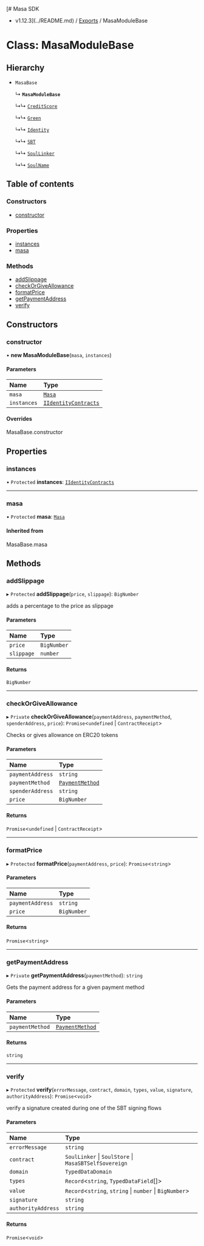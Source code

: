 [# Masa SDK
 - v1.12.3](../README.md) / [Exports](../modules.md) / MasaModuleBase

# Class: MasaModuleBase

## Hierarchy

- `MasaBase`

  ↳ **`MasaModuleBase`**

  ↳↳ [`CreditScore`](CreditScore.md)

  ↳↳ [`Green`](Green.md)

  ↳↳ [`Identity`](Identity.md)

  ↳↳ [`SBT`](SBT.md)

  ↳↳ [`SoulLinker`](SoulLinker.md)

  ↳↳ [`SoulName`](SoulName.md)

## Table of contents

### Constructors

- [constructor](MasaModuleBase.md#constructor)

### Properties

- [instances](MasaModuleBase.md#instances)
- [masa](MasaModuleBase.md#masa)

### Methods

- [addSlippage](MasaModuleBase.md#addslippage)
- [checkOrGiveAllowance](MasaModuleBase.md#checkorgiveallowance)
- [formatPrice](MasaModuleBase.md#formatprice)
- [getPaymentAddress](MasaModuleBase.md#getpaymentaddress)
- [verify](MasaModuleBase.md#verify)

## Constructors

### constructor

• **new MasaModuleBase**(`masa`, `instances`)

#### Parameters

| Name | Type |
| :------ | :------ |
| `masa` | [`Masa`](Masa.md) |
| `instances` | [`IIdentityContracts`](../interfaces/IIdentityContracts.md) |

#### Overrides

MasaBase.constructor

## Properties

### instances

• `Protected` **instances**: [`IIdentityContracts`](../interfaces/IIdentityContracts.md)

___

### masa

• `Protected` **masa**: [`Masa`](Masa.md)

#### Inherited from

MasaBase.masa

## Methods

### addSlippage

▸ `Protected` **addSlippage**(`price`, `slippage`): `BigNumber`

adds a percentage to the price as slippage

#### Parameters

| Name | Type |
| :------ | :------ |
| `price` | `BigNumber` |
| `slippage` | `number` |

#### Returns

`BigNumber`

___

### checkOrGiveAllowance

▸ `Private` **checkOrGiveAllowance**(`paymentAddress`, `paymentMethod`, `spenderAddress`, `price`): `Promise`<`undefined` \| `ContractReceipt`\>

Checks or gives allowance on ERC20 tokens

#### Parameters

| Name | Type |
| :------ | :------ |
| `paymentAddress` | `string` |
| `paymentMethod` | [`PaymentMethod`](../modules.md#paymentmethod) |
| `spenderAddress` | `string` |
| `price` | `BigNumber` |

#### Returns

`Promise`<`undefined` \| `ContractReceipt`\>

___

### formatPrice

▸ `Protected` **formatPrice**(`paymentAddress`, `price`): `Promise`<`string`\>

#### Parameters

| Name | Type |
| :------ | :------ |
| `paymentAddress` | `string` |
| `price` | `BigNumber` |

#### Returns

`Promise`<`string`\>

___

### getPaymentAddress

▸ `Private` **getPaymentAddress**(`paymentMethod`): `string`

Gets the payment address for a given payment method

#### Parameters

| Name | Type |
| :------ | :------ |
| `paymentMethod` | [`PaymentMethod`](../modules.md#paymentmethod) |

#### Returns

`string`

___

### verify

▸ `Protected` **verify**(`errorMessage`, `contract`, `domain`, `types`, `value`, `signature`, `authorityAddress`): `Promise`<`void`\>

verify a signature created during one of the SBT signing flows

#### Parameters

| Name | Type |
| :------ | :------ |
| `errorMessage` | `string` |
| `contract` | `SoulLinker` \| `SoulStore` \| `MasaSBTSelfSovereign` |
| `domain` | `TypedDataDomain` |
| `types` | `Record`<`string`, `TypedDataField`[]\> |
| `value` | `Record`<`string`, `string` \| `number` \| `BigNumber`\> |
| `signature` | `string` |
| `authorityAddress` | `string` |

#### Returns

`Promise`<`void`\>
